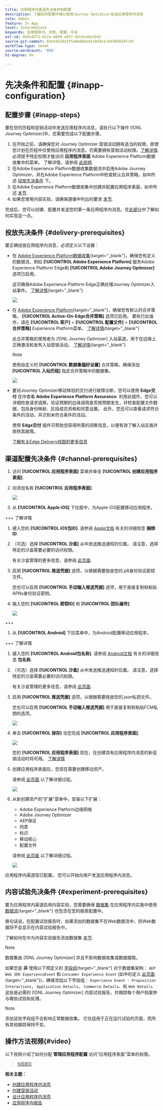 ```yaml
---
title: 应用程序内渠道先决条件和配置
description: 了解如何配置环境以使用Journey Optimizer发送应用程序内消息
role: Admin
feature: In App
level: Intermediate
keywords: 应用程序内、消息、配置、平台
exl-id: 469c05f2-652a-4899-a657-ddc4cebe3b42
source-git-commit: 83e93b18a3f5a8e688ad519d3e1c0d70d91dfc9f
workflow-type: tm+mt
source-wordcount: '956'
ht-degree: 9%

---
```


# 先决条件和配置 {#inapp-configuration}

## 配置步骤 {#inapp-steps}

要在您的历程和促销活动中发送应用程序内消息，请执行以下操作 [!DNL Journey Optimizer]中，您需要完成以下配置步骤。

1. 在开始之前，请确保您对 Journey Optimizer 营销活动拥有适当的权限，即使您计划在历程中仅使用应用程序内消息。仍需要拥有营销活动权限。[了解详情](../campaigns/get-started-with-campaigns.md#campaign-prerequisites).
必须授予特定权限才能访问 **应用程序表面** Adobe Experience Platform数据收集中的菜单。 了解详情，请参阅 [此视频](#video).
1. 在Adobe Experience Platform数据收集数据流中启用Adobe Journey Optimizer，并在Adobe Experience Platform中检查默认合并策略，如中所述 [投放先决条件](#delivery-prerequisites) 下。
1. 在Adobe Experience Platform数据收集中创建并配置应用程序表面，如中所述 [本节](#channel-prerequisites).
1. 如果您使用内容实验，请确保遵循中列出的要求 [本节](#experiment-prerequisite).

完成后，您可以创建、配置并发送您的第一条应用程序内消息。在[此部分](create-in-app.md)中了解如何实现这一点。


## 投放先决条件 {#delivery-prerequisites}

要正确投放应用程序内消息，必须定义以下设置：

* 在 [Adobe Experience Platform数据收集](https://experienceleague.adobe.com/docs/experience-platform/edge/datastreams/overview.html?lang=zh-Hans){target="_blank"}，确保您有定义的数据流，例如 **[!UICONTROL Adobe Experience Platform]** 服务Adobe Experience Platform Edge和 **[!UICONTROL Adobe Journey Optimizer]** 选项已启用。

  这可确保Adobe Experience Platform Edge正确处理Journey Optimizer入站事件。 [了解详情](https://experienceleague.adobe.com/docs/experience-platform/edge/datastreams/configure.html){target="_blank"}

  ![](assets/inapp_config_6.png)

* 在 [Adobe Experience Platform](https://experienceleague.adobe.com/docs/experience-platform/profile/home.html?lang=zh-Hans){target="_blank"}，确保您有默认的合并策略， **[!UICONTROL Active-On-Edge合并策略]** 选项已启用。 要执行此操作，请在 **[!UICONTROL 客户]** > **[!UICONTROL 配置文件]** > **[!UICONTROL 合并策略]** Experience Platform菜单。 [了解详情](https://experienceleague.adobe.com/docs/experience-platform/profile/merge-policies/ui-guide.html#configure){target="_blank"}

  此合并策略的使用者为 [!DNL Journey Optimizer] 入站渠道，用于在边缘上正确激活和发布入站营销活动。 [了解详情](https://experienceleague.adobe.com/docs/experience-platform/profile/merge-policies/ui-guide.html?lang=zh-Hans){target="_blank"}

  >[!NOTE]
  >
  >使用自定义时 **[!UICONTROL 数据集偏好设置]** 合并策略，确保添加 **[!UICONTROL 入站历程]** 指定合并策略中的数据集。

  ![](assets/inapp_config_8.png)

* 要对Journey Optimizer移动体验的交付进行故障诊断，您可以使用 **Edge交付** 在中查看 **Adobe Experience Platform Assurance**. 利用此插件，您可以详细检查请求调用，验证预期的边缘调用是否按预期发生，并检查配置文件数据，包括身份映射、区段成员资格和同意设置。 此外，您还可以查看请求符合条件的活动，并识别未符合条件的活动。

  使用 **Edge交付** 插件可帮助您获得所需的洞察信息，以便有效了解入站实施并排除其故障。

  [了解有关Edge Delivery视图的更多信息](https://experienceleague.adobe.com/en/docs/experience-platform/assurance/view/edge-delivery)

## 渠道配置先决条件 {#channel-prerequisites}

1. 访问 **[!UICONTROL 应用程序表面]** 菜单并单击 **[!UICONTROL 创建应用程序表面]**.

1. 向添加名称 **[!UICONTROL 应用程序表面]**.

   ![](assets/inapp_config_2b.png)

1. 从 **[!UICONTROL Apple iOS]** 下拉框中，为Apple iOS配置移动应用程序。

+++ 了解详情

   1. 键入您的 **[!UICONTROL iOS包ID]**. 请参阅 [Apple文档](https://developer.apple.com/documentation/appstoreconnectapi/bundle_ids) 有关的详细信息 **捆绑ID**.

   1. （可选）选择 **[!UICONTROL 沙盒]** 从中发送推送通知的位置。 请注意，选择特定的沙盒需要必要的访问权限。

      有关沙盒管理的更多信息，请参阅 [此页面](../administration/sandboxes.md#assign-sandboxes).

   1. 启用 **[!UICONTROL 推送凭据]** 选项，以根据需要拖放您的.p8身份验证密钥文件。

      您也可以启用 **[!UICONTROL 手动输入推送凭据]** 选项，用于直接复制和粘贴APNs身份验证密钥。

   1. 输入您的 **[!UICONTROL 密钥ID]** 和 **[!UICONTROL 团队编号]**.

      ![](assets/inapp_config_2.png)

+++

1. 从 **[!UICONTROL Android]** 下拉菜单中，为Android配置移动应用程序。

+++ 了解详情

   1. 键入您的 **[!UICONTROL Android包名称]**. 请参阅 [Android文档](https://support.google.com/admob/answer/9972781?hl=en#:~:text=The%20package%20name%20of%20an,supported%20third%2Dparty%20Android%20stores) 有关的详细信息 **包名称**.

   1. （可选）选择 **[!UICONTROL 沙盒]** 从中发送推送通知的位置。 请注意，选择特定的沙盒需要必要的访问权限。

      有关沙盒管理的更多信息，请参阅 [此页面](../administration/sandboxes.md#assign-sandboxes).

   1. 启用 **[!UICONTROL 推送凭据]** 选项，以根据需要拖放您的.json私钥文件。

      您也可以启用 **[!UICONTROL 手动输入推送凭据]** 用于直接复制和粘贴FCM私钥的选项。

      ![](assets/inapp_config_7.png)

1. 单击 **[!UICONTROL 保存]** 当您完成 **[!UICONTROL 应用程序表面]**.

   ![](assets/inapp_config_3.png)

   您的 **[!UICONTROL 应用程序表面]** 现在，在创建具有应用程序内消息的新促销活动时将可用。 [了解详情](create-in-app.md)

1. 创建应用程序表面后，您现在需要创建移动资产。

   请参阅 [此页面](https://experienceleague.adobe.com/docs/experience-platform/tags/admin/companies-and-properties.html#for-mobile) 以了解详细过程。

   ![](assets/inapp_config_4.png)

1. 从新创建资产的“扩展”菜单中，安装以下扩展：

   * Adobe Experience Platform边缘网络
   * Adobe Journey Optimizer
   * AEP保证
   * 同意
   * 标识
   * 移动核心
   * 配置文件

   请参阅 [此页面](https://experienceleague.adobe.com/docs/experience-platform/tags/ui/extensions/overview.html#add-a-new-extension) 以了解详细过程。

   ![](assets/inapp_config_5.png)

应用程序内渠道现已配置。 您可以开始向用户发送应用程序内消息。

## 内容试验先决条件 {#experiment-prerequisites}

要为应用程序内渠道启用内容实验，您需要确保 [数据集](../data/get-started-datasets.md) 在应用程序内实施中使用 [数据流](https://experienceleague.adobe.com/docs/experience-platform/datastreams/overview.html){target="_blank"} 也包含在您的报表配置中。

换句话说，在配置试验报告时，如果添加的数据集不在Web数据流中，则Web数据将不会显示在内容试验报告中。

了解如何在中为内容实验报告添加数据集 [本节](../campaigns/reporting-configuration.md#add-datasets).

>[!NOTE]
>
>数据集由 [!DNL Journey Optimizer] 并且不影响数据收集或数据摄取。

如果您是 **非** 使用以下预定义的 [字段组](https://experienceleague.adobe.com/docs/experience-platform/xdm/tutorials/create-schema-ui.html?lang=zh_Hans#field-group){target="_blank"} 对于数据集架构： `AEP Web SDK ExperienceEvent` 和 `Consumer Experience Event` (如中的定义 [此页面](https://experienceleague.adobe.com/docs/platform-learn/implement-web-sdk/initial-configuration/configure-schemas.html#add-field-groups){target="_blank"})，确保添加以下字段组： `Experience Event - Proposition Interactions`， `Application Details`， `Commerce Details`、和 `Web Details`. 这些是必需的 [!DNL Journey Optimizer] 内容试验报告，并跟踪每个用户档案参与哪些试验和处理。

>[!NOTE]
>
>添加这些字段组不会影响正常数据收集。 它仅适用于正在运行试验的页面，而所有其他跟踪保持不变。

## 操作方法视频{#video}

以下视频介绍了如何分配 **管理应用程序配置** 访问“应用程序表面”菜单的权限。

>[!VIDEO](https://video.tv.adobe.com/v/3421607)


**相关主题：**

* [创建应用程序内消息](create-in-app.md)
* [创建营销活动](../campaigns/create-campaign.md)
* [设计应用程序内消息](design-in-app.md)
* [应用程序内报告](../reports/campaign-global-report.md#inapp-report)

